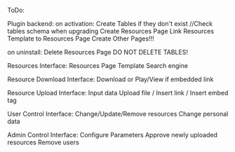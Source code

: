 ToDo:

Plugin backend:
  on activation: 
    Create Tables if they don't exist
    //Check tables schema when upgrading
    Create Resources Page
    Link Resources Template to Resources Page
    Create Other Pages!!!    

  on uninstall:
    Delete Resources Page 
    DO NOT DELETE TABLES!
        
Resources Interface:
  Resources Page Template
  Search engine

Resource Download Interface:
  Download or Play/View if embedded link
  
Resource Upload Interface:
  Input data
  Upload file / Insert link / Insert embed tag
  
User Control Interface:
  Change/Update/Remove resources
  Change personal data    

Admin Control Interface:
  Configure Parameters
  Approve newly uploaded resources
  Remove users


